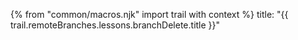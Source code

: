 {% from "common/macros.njk" import trail with context %}
<frontmatter>
title: "{{ trail.remoteBranches.lessons.branchDelete.title }}"
</frontmatter>

<include src="unit-inPage-asFlat.md" boilerplate />